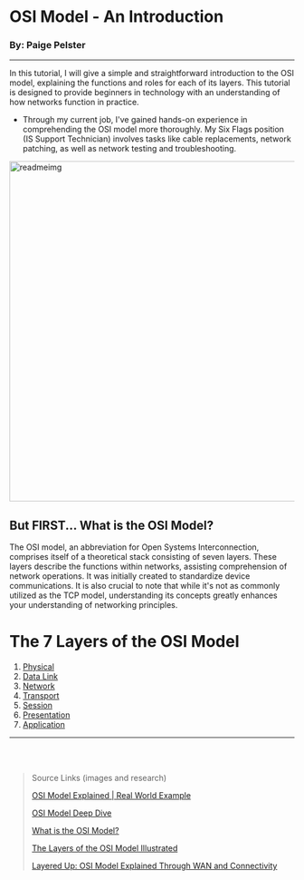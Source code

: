 # OSI Model - An Introduction 
### By: Paige Pelster
---
In this tutorial, I will give a simple and straightforward introduction to the OSI model, explaining the functions and roles for each of its layers. This tutorial is designed to provide beginners in technology with an understanding of how networks function in practice.
* Through my current job, I've gained hands-on experience in comprehending the OSI model more thoroughly. My Six Flags position (IS Support Technician) involves tasks like cable replacements, network patching, as well as network testing and troubleshooting.


<img src= "https://images.ctfassets.net/wivd9zt8fi3t/p4ffps3SRzKrYoxFqaG59/20792ce53626acc756b5b53cc00633f8/data_center_osi_model.jpg" alt="readmeimg" width="600" />


## But FIRST... What is the OSI Model?
The OSI model, an abbreviation for Open Systems Interconnection, comprises itself of a theoretical stack consisting of seven layers. These layers describe the functions within networks, assisting comprehension of network operations. It was initially created to standardize device communications. It is also crucial to note that while it's not as commonly utilized as the TCP model, understanding its concepts greatly enhances your understanding of networking principles.

# The 7 Layers of the OSI Model
1. [Physical](physical.md)
2. [Data Link](datalink.md)
3. [Network](network.md)
4. [Transport](transport.md)
5. [Session](session.md)
6. [Presentation](presentation.md)
7. [Application](application.md)
---
 <br>
 <br>
 

> Source Links (images and research)
> 
> [OSI Model Explained | Real World Example](https://www.youtube.com/watch?v=LANW3m7UgWs)
> 
> [OSI Model Deep Dive](https://www.youtube.com/watch?v=oVVlMqsLdro&t=2s)
>
> [What is the OSI Model?](https://www.fortinet.com/resources/cyberglossary/osi-model)
>
> [The Layers of the OSI Model Illustrated](https://www.lifewire.com/layers-of-the-osi-model-illustrated-818017)
>
> [Layered Up: OSI Model Explained Through WAN and Connectivity](https://lightyear.ai/blogs/layered-up-the-osi-model-explained-through-wan-internet-connectivity)
